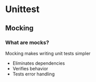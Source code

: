 # Unittest

## Mocking
### What are mocks?
Mocking makes writing unit tests simpler
- Eliminates dependencies
- Verifies behavior
- Tests error handling